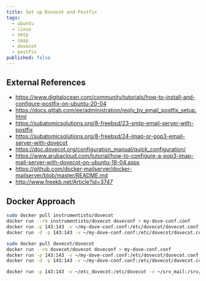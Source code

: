 ```yaml
---
title: Set up Dovecot and Postfix
tags: 
  - ubuntu
  - linux
  - smtp
  - imap
  - dovecot
  - postfix
published: false
---
```


## External References

* <https://www.digitalocean.com/community/tutorials/how-to-install-and-configure-postfix-on-ubuntu-20-04>
* <https://docs.gitlab.com/ee/administration/reply_by_email_postfix_setup.html>
* <https://subatomicsolutions.org/8-freebsd/23-smtp-email-server-with-postfix>
* <https://subatomicsolutions.org/8-freebsd/24-imap-or-pop3-email-server-with-dovecot>
* <https://doc.dovecot.org/configuration_manual/quick_configuration/>
* <https://www.arubacloud.com/tutorial/how-to-configure-a-pop3-imap-mail-server-with-dovecot-on-ubuntu-18-04.aspx>
* <https://github.com/docker-mailserver/docker-mailserver/blob/master/README.md>
* <http://www.freekb.net/Article?id=3747>

## Docker Approach

```bash
sudo docker pull instrumentisto/dovecot
docker run --rm instrumentisto/dovecot doveconf > my-dove-conf.conf
docker run -p 143:143 -v ~/my-dove-conf.conf:/etc/dovecot/dovecot.conf instrumentisto/dovecot
docker run -d -p 143:143 -v ~/my-dove-conf.conf:/etc/dovecot/dovecot.conf instrumentisto/dovecot
```

```bash
sudo docker pull dovecot/dovecot
docker run --rm dovecot/dovecot doveconf > my-dove-conf.conf
docker run -p 143:143 -v ~/my-dove-conf.conf:/etc/dovecot/dovecot.conf dovecot/dovecot
docker run -d -p 143:143 -v ~/my-dove-conf.conf:/etc/dovecot/dovecot.conf dovecot/dovecot

docker run -p 143:143 -v ~/etc_dovecot:/etc/dovecot -v ~/srv_mail:/srv/mail dovecot/dovecot
```
